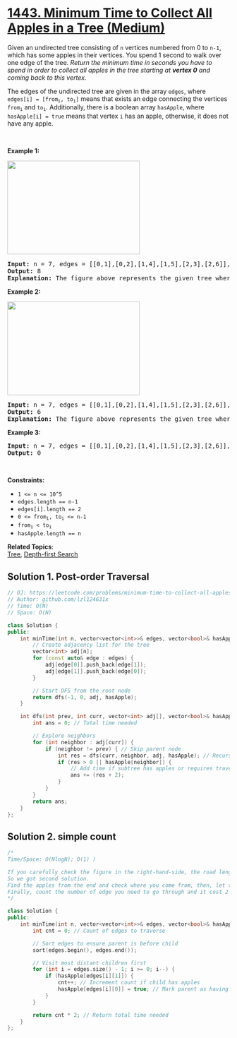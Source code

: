 # [1443. Minimum Time to Collect All Apples in a Tree (Medium)](https://leetcode.com/problems/minimum-time-to-collect-all-apples-in-a-tree/)

<p>Given an undirected tree consisting of <code>n</code> vertices numbered from 0 to <code>n-1</code>, which has some apples in their&nbsp;vertices. You spend 1 second to walk over one&nbsp;edge of the tree.&nbsp;<em>Return the minimum time in seconds&nbsp;you have to spend&nbsp;in order to collect all apples in the tree starting at <strong>vertex 0</strong> and coming back to this vertex.</em></p>

<p>The edges of the undirected tree are given in the array <code>edges</code>, where <code>edges[i] = [from<sub>i</sub>, to<sub>i</sub>]</code> means that exists an edge connecting the vertices <code>from<sub>i</sub></code> and <code>to<sub>i</sub></code>. Additionally, there is&nbsp;a boolean array <code>hasApple</code>, where <code>hasApple[i] = true</code>&nbsp;means that&nbsp;vertex <code>i</code> has an apple, otherwise, it does not have any apple.</p>

<p>&nbsp;</p>
<p><strong>Example 1:</strong></p>

<p><strong><img alt="" src="https://assets.leetcode.com/uploads/2020/04/23/min_time_collect_apple_1.png" style="width: 300px; height: 212px;"></strong></p>

<pre><strong>Input:</strong> n = 7, edges = [[0,1],[0,2],[1,4],[1,5],[2,3],[2,6]], hasApple = [false,false,true,false,true,true,false]
<strong>Output:</strong> 8 
<strong>Explanation:</strong> The figure above represents the given tree where red vertices have an apple. One optimal path to collect all apples is shown by the green arrows.  
</pre>

<p><strong>Example 2:</strong></p>

<p><strong><img alt="" src="https://assets.leetcode.com/uploads/2020/04/23/min_time_collect_apple_2.png" style="width: 300px; height: 212px;"></strong></p>

<pre><strong>Input:</strong> n = 7, edges = [[0,1],[0,2],[1,4],[1,5],[2,3],[2,6]], hasApple = [false,false,true,false,false,true,false]
<strong>Output:</strong> 6
<strong>Explanation:</strong> The figure above represents the given tree where red vertices have an apple. One optimal path to collect all apples is shown by the green arrows.  
</pre>

<p><strong>Example 3:</strong></p>

<pre><strong>Input:</strong> n = 7, edges = [[0,1],[0,2],[1,4],[1,5],[2,3],[2,6]], hasApple = [false,false,false,false,false,false,false]
<strong>Output:</strong> 0
</pre>

<p>&nbsp;</p>
<p><strong>Constraints:</strong></p>

<ul>
	<li><code>1 &lt;= n &lt;= 10^5</code></li>
	<li><code>edges.length == n-1</code></li>
	<li><code>edges[i].length == 2</code></li>
	<li><code>0 &lt;= from<sub>i</sub>, to<sub>i</sub> &lt;= n-1</code></li>
	<li><code>from<sub>i</sub>&nbsp;&lt; to<sub>i</sub></code></li>
	<li><code>hasApple.length == n</code></li>
</ul>


**Related Topics**:  
[Tree](https://leetcode.com/tag/tree/), [Depth-first Search](https://leetcode.com/tag/depth-first-search/)

## Solution 1. Post-order Traversal

```cpp
// OJ: https://leetcode.com/problems/minimum-time-to-collect-all-apples-in-a-tree/
// Author: github.com/lzl124631x
// Time: O(N)
// Space: O(N)

class Solution {
public:
    int minTime(int n, vector<vector<int>>& edges, vector<bool>& hasApple) {
        // Create adjacency list for the tree
        vector<int> adj[n];
        for (const auto& edge : edges) {
            adj[edge[0]].push_back(edge[1]);
            adj[edge[1]].push_back(edge[0]);
        }

        // Start DFS from the root node
        return dfs(-1, 0, adj, hasApple);
    }

    int dfs(int prev, int curr, vector<int> adj[], vector<bool>& hasApple) {
        int ans = 0; // Total time needed

        // Explore neighbors
        for (int neighbor : adj[curr]) {
            if (neighbor != prev) { // Skip parent node
                int res = dfs(curr, neighbor, adj, hasApple); // Recursively explore subtree
                if (res > 0 || hasApple[neighbor]) {
                    // Add time if subtree has apples or requires traversal
                    ans += (res + 2);
                }
            }
        }
        return ans;
    }
};
```

## Solution 2. simple count 
```cpp
/*
Time/Space: O(NlogN); O(1) )

If you carefully check the figure in the right-hand-side, the road length is is also same as the number of visited vodes for you to reach all apples.
So we got second solution.
Find the apples from the end and check where you come from, then, let the start point of edge true(as an apple). 
Finally, count the number of edge you need to go through and it cost 2 seconds for each edge(back and forth).
*/

class Solution {
public:
    int minTime(int n, vector<vector<int>>& edges, vector<bool>& hasApple) {
        int cnt = 0; // Count of edges to traverse

        // Sort edges to ensure parent is before child
        sort(edges.begin(), edges.end());

        // Visit most distant children first
        for (int i = edges.size() - 1; i >= 0; i--) {
            if (hasApple[edges[i][1]]) {
                cnt++; // Increment count if child has apples
                hasApple[edges[i][0]] = true; // Mark parent as having apples, It is not a problem if parent have a apple already or not
            }
        }

        return cnt * 2; // Return total time needed
    }
};

```
